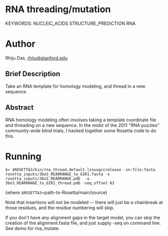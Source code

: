 # RNA threading/mutation

KEYWORDS: NUCLEIC_ACIDS STRUCTURE_PREDICTION RNA

# Author
Rhiju Das, rhiju@stanford.edu

## Brief Description

Take an RNA template for homology modeling, and thread in a new sequence.

## Abstract

RNA homology modeling often involves taking a template coordinate file and threading on a new sequence. In the midst of the 2011 "RNA puzzles" community-wide blind trials, I hacked together some Rosetta code to do this.


# Running

```
$> $ROSETTA3/bin/rna_thread.default.linuxgccrelease -in:file:fasta rosetta_inputs/3bo3_REARRANGE_to_GIR1.fasta -s rosetta_inputs/3bo3_REARRANGE.pdb  -o 3bo3_REARRANGE_to_GIR1_thread.pdb -seq_offset 63
```

(where `$ROSETTA3`=path-to-Rosetta/main/source)

Note that insertions will *not* be modeled -- there will just be a chainbreak at those residues, and the residue numbering will skip.

If you don't have any alignment gaps in the target model, you can skip the creation of the alignment.fasta file, and just supply -seq <target sequence> on command line. See demo for rna_mutate.


